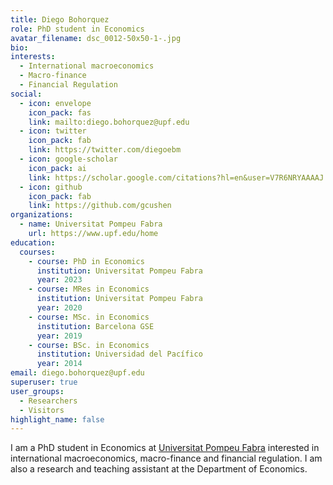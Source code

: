 ```yaml
---
title: Diego Bohorquez
role: PhD student in Economics
avatar_filename: dsc_0012-50x50-1-.jpg
bio:
interests:
  - International macroeconomics
  - Macro-finance
  - Financial Regulation
social:
  - icon: envelope
    icon_pack: fas
    link: mailto:diego.bohorquez@upf.edu
  - icon: twitter
    icon_pack: fab
    link: https://twitter.com/diegoebm
  - icon: google-scholar
    icon_pack: ai
    link: https://scholar.google.com/citations?hl=en&user=V7R6NRYAAAAJ
  - icon: github
    icon_pack: fab
    link: https://github.com/gcushen
organizations:
  - name: Universitat Pompeu Fabra
    url: https://www.upf.edu/home
education:
  courses:
    - course: PhD in Economics
      institution: Universitat Pompeu Fabra
      year: 2023
    - course: MRes in Economics
      institution: Universitat Pompeu Fabra
      year: 2020
    - course: MSc. in Economics
      institution: Barcelona GSE
      year: 2019
    - course: BSc. in Economics
      institution: Universidad del Pacífico
      year: 2014
email: diego.bohorquez@upf.edu
superuser: true
user_groups:
  - Researchers
  - Visitors
highlight_name: false
---
```

I am a PhD student in Economics at [Universitat Pompeu Fabra](https://www.upf.edu/home) interested in international macroeconomics, macro-finance and financial regulation. I am also a research and teaching assistant at the Department of Economics.
